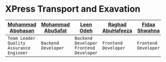 # XPress Transport and Exavation

| [Mohammad Abohasan](https://github.com/Mohammad-Abohasan) | [Mohammad AbuSafat](https://github.com/Mo7ammadAbuSafat) | [Leen Odeh](https://github.com/Leen-odeh3) | [Raghad AbuHafeeza](https://github.com/RaghadAbuHafeeza) | [Fidaa Shwahna](https://github.com/Fidaa2002Shwahna) |
| --- | --- | --- | --- | --- |
| `Team Leader` <br /> `Quality Assurance Engineer` | `Backend Developer` | `Backend Developer` <br /> `Frontend Developer` | `Frontend Developer` | `Frontend Developer` |

